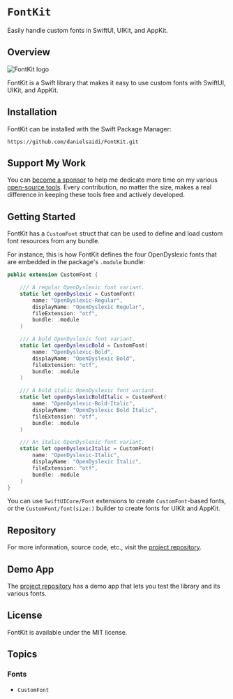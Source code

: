 # ``FontKit``

Easily handle custom fonts in SwiftUI, UIKit, and AppKit.


## Overview

![FontKit logo](Logo.png)

FontKit is a Swift library that makes it easy to use custom fonts with SwiftUI, UIKit, and AppKit.



## Installation

FontKit can be installed with the Swift Package Manager:

```
https://github.com/danielsaidi/FontKit.git
```



## Support My Work

You can [become a sponsor][Sponsors] to help me dedicate more time on my various [open-source tools][OpenSource]. Every contribution, no matter the size, makes a real difference in keeping these tools free and actively developed.



## Getting Started

FontKit has a ``CustomFont`` struct that can be used to define and load custom font resources from any bundle.

For instance, this is how FontKit defines the four OpenDyslexic fonts that are embedded in the package's `.module` bundle:

```swift
public extension CustomFont {

    /// A regular OpenDyslexic font variant.
    static let openDyslexic = CustomFont(
        name: "OpenDyslexic-Regular",
        displayName: "OpenDyslexic Regular",
        fileExtension: "otf",
        bundle: .module
    )

    /// A bold OpenDyslexic font variant.
    static let openDyslexicBold = CustomFont(
        name: "OpenDyslexic-Bold",
        displayName: "OpenDyslexic Bold",
        fileExtension: "otf",
        bundle: .module
    )

    /// A bold italic OpenDyslexic font variant.
    static let openDyslexicBoldItalic = CustomFont(
        name: "OpenDyslexic-Bold-Italic",
        displayName: "OpenDyslexic Bold Italic",
        fileExtension: "otf",
        bundle: .module
    )

    /// An italic OpenDyslexic font variant.
    static let openDyslexicItalic = CustomFont(
        name: "OpenDyslexic-Italic",
        displayName: "OpenDyslexic Italic",
        fileExtension: "otf",
        bundle: .module
    )
}
```

You can use ``SwiftUICore/Font`` extensions to create ``CustomFont``-based fonts, or the ``CustomFont/font(size:)`` builder to create fonts for UIKit and AppKit.



## Repository

For more information, source code, etc., visit the [project repository](https://github.com/danielsaidi/FontKit).



## Demo App

The [project repository](https://github.com/danielsaidi/FontKit) has a demo app that lets you test the library and its various fonts.



## License

FontKit is available under the MIT license.



## Topics

### Fonts

- ``CustomFont``



[Email]: mailto:daniel.saidi@gmail.com
[Website]: https://danielsaidi.com
[GitHub]: https://github.com/danielsaidi
[OpenSource]: https://danielsaidi.com/opensource
[Sponsors]: https://github.com/sponsors/danielsaidi
